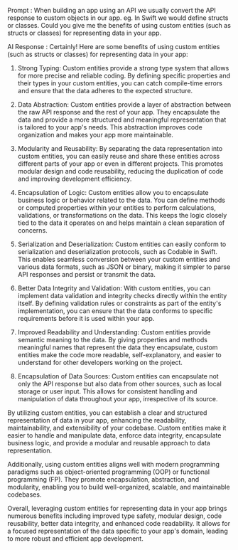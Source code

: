 Prompt :
When building an app using an API we usually convert the API response to custom objects in our app. eg. In Swift we would define structs or classes. Could you give me the benefits of using custom entities (such as structs or classes) for representing data in your app.

AI Response :
Certainly! Here are some benefits of using custom entities (such as structs or classes) for representing data in your app:

1. Strong Typing: Custom entities provide a strong type system that allows for more precise and reliable coding. By defining specific properties and their types in your custom entities, you can catch compile-time errors and ensure that the data adheres to the expected structure.

2. Data Abstraction: Custom entities provide a layer of abstraction between the raw API response and the rest of your app. They encapsulate the data and provide a more structured and meaningful representation that is tailored to your app's needs. This abstraction improves code organization and makes your app more maintainable.

3. Modularity and Reusability: By separating the data representation into custom entities, you can easily reuse and share these entities across different parts of your app or even in different projects. This promotes modular design and code reusability, reducing the duplication of code and improving development efficiency.

4. Encapsulation of Logic: Custom entities allow you to encapsulate business logic or behavior related to the data. You can define methods or computed properties within your entities to perform calculations, validations, or transformations on the data. This keeps the logic closely tied to the data it operates on and helps maintain a clean separation of concerns.

5. Serialization and Deserialization: Custom entities can easily conform to serialization and deserialization protocols, such as Codable in Swift. This enables seamless conversion between your custom entities and various data formats, such as JSON or binary, making it simpler to parse API responses and persist or transmit the data.

6. Better Data Integrity and Validation: With custom entities, you can implement data validation and integrity checks directly within the entity itself. By defining validation rules or constraints as part of the entity's implementation, you can ensure that the data conforms to specific requirements before it is used within your app.

7. Improved Readability and Understanding: Custom entities provide semantic meaning to the data. By giving properties and methods meaningful names that represent the data they encapsulate, custom entities make the code more readable, self-explanatory, and easier to understand for other developers working on the project.

8. Encapsulation of Data Sources: Custom entities can encapsulate not only the API response but also data from other sources, such as local storage or user input. This allows for consistent handling and manipulation of data throughout your app, irrespective of its source.

By utilizing custom entities, you can establish a clear and structured representation of data in your app, enhancing the readability, maintainability, and extensibility of your codebase. Custom entities make it easier to handle and manipulate data, enforce data integrity, encapsulate business logic, and provide a modular and reusable approach to data representation.

Additionally, using custom entities aligns well with modern programming paradigms such as object-oriented programming (OOP) or functional programming (FP). They promote encapsulation, abstraction, and modularity, enabling you to build well-organized, scalable, and maintainable codebases.

Overall, leveraging custom entities for representing data in your app brings numerous benefits including improved type safety, modular design, code reusability, better data integrity, and enhanced code readability. It allows for a focused representation of the data specific to your app's domain, leading to more robust and efficient app development.
